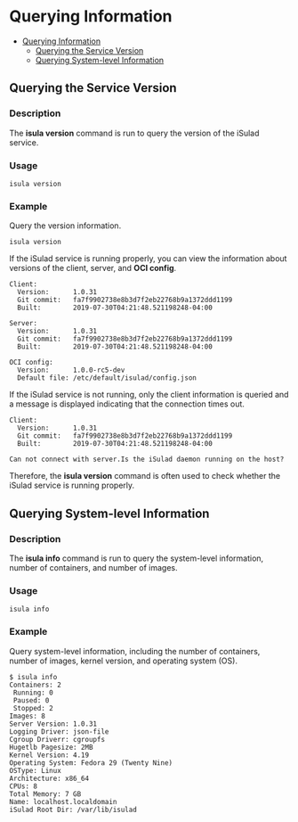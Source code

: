 # Querying Information

- [Querying Information](#querying-information)
    - [Querying the Service Version](#querying-the-service-version)
    - [Querying System-level Information](#querying-system-level-information)

## Querying the Service Version

### Description

The  **isula version**  command is run to query the version of the iSulad service.

### Usage

```shell
isula version
```

### Example

Query the version information.

```shell
isula version
```

If the iSulad service is running properly, you can view the information about versions of the client, server, and  **OCI config**.

```text
Client:
  Version:      1.0.31
  Git commit:   fa7f9902738e8b3d7f2eb22768b9a1372ddd1199
  Built:        2019-07-30T04:21:48.521198248-04:00

Server:
  Version:      1.0.31
  Git commit:   fa7f9902738e8b3d7f2eb22768b9a1372ddd1199
  Built:        2019-07-30T04:21:48.521198248-04:00

OCI config:
  Version:      1.0.0-rc5-dev
  Default file: /etc/default/isulad/config.json
```

If the iSulad service is not running, only the client information is queried and a message is displayed indicating that the connection times out.

```text
Client:
  Version:      1.0.31
  Git commit:   fa7f9902738e8b3d7f2eb22768b9a1372ddd1199
  Built:        2019-07-30T04:21:48.521198248-04:00

Can not connect with server.Is the iSulad daemon running on the host?
```

Therefore, the  **isula version**  command is often used to check whether the iSulad service is running properly.

## Querying System-level Information

### Description

The  **isula info**  command is run to query the system-level information, number of containers, and number of images.

### Usage

```shell
isula info
```

### Example

Query system-level information, including the number of containers, number of images, kernel version, and operating system \(OS\).

```shell
$ isula info
Containers: 2
 Running: 0
 Paused: 0
 Stopped: 2
Images: 8
Server Version: 1.0.31
Logging Driver: json-file
Cgroup Driverr: cgroupfs
Hugetlb Pagesize: 2MB
Kernel Version: 4.19
Operating System: Fedora 29 (Twenty Nine)
OSType: Linux
Architecture: x86_64
CPUs: 8
Total Memory: 7 GB
Name: localhost.localdomain
iSulad Root Dir: /var/lib/isulad
```
